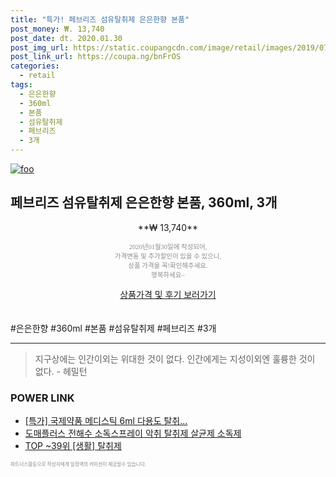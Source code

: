 ```yaml
--- 
title: "특가! 페브리즈 섬유탈취제 은은한향 본품" 
post_money: ₩. 13,740 
post_date: dt. 2020.01.30 
post_img_url: https://static.coupangcdn.com/image/retail/images/2019/07/18/17/4/aaad6632-fa9c-424c-8b02-98cc3a3bf659.jpg 
post_link_url: https://coupa.ng/bnFrOS 
categories: 
  - retail 
tags: 
  - 은은한향 
  - 360ml 
  - 본품 
  - 섬유탈취제 
  - 페브리즈 
  - 3개 
--- 
```

[![foo](https://static.coupangcdn.com/image/retail/images/2019/07/18/17/4/aaad6632-fa9c-424c-8b02-98cc3a3bf659.jpg)](https://coupa.ng/bnFrOS) 

## 페브리즈 섬유탈취제 은은한향 본품, 360ml, 3개 
<p style="text-align: center;">**₩ 13,740**</p> 
<p style="text-align: center;"><span style="color: #898c8f; font-family: Georgia,Times,serif; font-size: 0.75em;">2020년01월30일에 작성되어, <br>가격변동 및 추가할인이 있을 수 있으니,<br> 상품 가격을 꼭!확인해주세요.<br>행복하세요~</span> 
</p>	 
<div markdown="0" style="text-align: center;"><a href="https://coupa.ng/bnFrOS" class="btn btn--success">상품가격 및 후기 보러가기</a></div> 
<br><br> 
  #은은한향 #360ml #본품 #섬유탈취제 #페브리즈 #3개 
<hr> 

> 지구상에는 인간이외는 위대한 것이 없다. 인간에게는 지성이외엔 훌륭한 것이 없다. - 헤밀턴 


### POWER LINK

* <a href="https://blog.naver.com/santokki14/221789022398" target="_blank">[특가] 국제약품 메디스틱 6ml 다용도 탈취...</a>
* <a href="https://blog.naver.com/santokki14/221787864520" target="_blank">도매플러스 전해수 소독스프레이 악취 탈취제 살균제 소독제</a>
* <a href="https://blog.naver.com/an0733/221789624063" target="_blank"> TOP ~39위 [생활] 탈취제</a>

<span style="color: #898c8f; font-family: Georgia,Times,serif; font-size: 0.55em;">파트너스활동으로 작성자에게 일정액의 커미션이 제공될수 있습니다.</span> 
